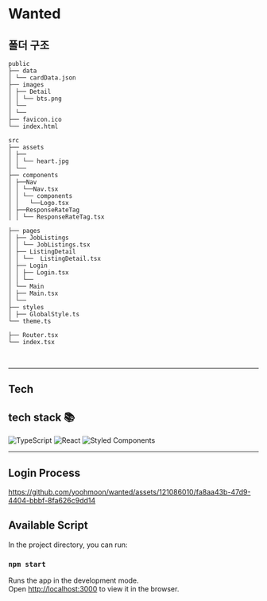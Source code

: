 # Wanted

## 폴더 구조

```
public
├── data
│ └── cardData.json
├── images
│ ├── Detail
│ │ └── bts.png
│ └──
│ └──
├── favicon.ico
└── index.html

src
├── assets
│ ├──
│ │ └── heart.jpg
│ └──
├── components
│ ├──Nav
│ │ └──Nav.tsx
│ │ └── components
│ │   └──Logo.tsx
│ ├──ResponseRateTag
│ │ └── ResponseRateTag.tsx

├── pages
│ ├── JobListings
│ │ └── JobListings.tsx
│ ├── ListingDetail
│ │ └──  ListingDetail.tsx
│ ├── Login
│ │ ├── Login.tsx
│ │ └──
│ └── Main
│ ├── Main.tsx
│ └──
├── styles
│ ├── GlobalStyle.ts
└── theme.ts

├── Router.tsx
└── index.tsx
```

<br/>

---

## Tech

<h2> tech stack 📚 </h2>

![TypeScript](https://img.shields.io/badge/-TypeScript-007ACC?style=for-the-badge&logo=typescript&logoColor=white)
![React](https://img.shields.io/badge/-React-222222?style=for-the-badge&logo=react)
![Styled Components](https://img.shields.io/badge/styled--components-DB7093?style=for-the-badge&logo=styled-components&logoColor=white)

---

## Login Process



https://github.com/yoohmoon/wanted/assets/121086010/fa8aa43b-47d9-4404-bbbf-8fa626c9dd14



## Available Script

In the project directory, you can run:

### `npm start`

Runs the app in the development mode.\
Open [http://localhost:3000](http://localhost:3000) to view it in the browser.
